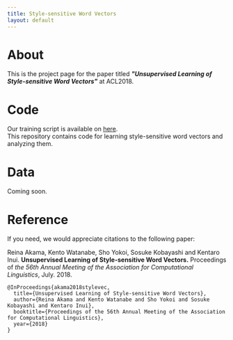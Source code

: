 ```yaml
---
title: Style-sensitive Word Vectors
layout: default
---
```


# About
This is the project page for the paper titled ***"Unsupervised Learning of Style-sensitive Word Vectors"*** at ACL2018.

<!-- > We changed the title of this paper at the time of camera-ready submission. [The official website](http://acl2018.org/programme/papers/) has our previous title, "Learning Style-sensitive Word Vectors from Stylistically Consistent Utterances". -->

<!-- # Research
Style-sensitive word vectors, which are proposed on our paper, represent *stylistic* similarity of words rather than the standard semantic similarity. Our paper introduced the notion of stylistic similarity and proposed a method to model stylistic similarity via a purely unsupervised manner without employing predefined stylistic classes/dimensions.

<center>
![space]({{ site.url }}/docs/assets/figs/space.png)
</center>

The contributions of the paper are as follows.
- We propose a novel **architecture** that acquires style-sensitive word vectors in an unsupervised manner.<br>
- We construct a novel **dataset** for style, which consists of pairs of style-sensitive words with each pair scored according to its stylistic similarity.<br>
- We **demonstrate** that our word vectors capture the stylistic similarity between two words successfully.


### Architecture
Our key idea is to extend the continuous bag of words (CBOW) model by distinguishing nearby contexts and wider contexts under the intuitive and reasonable assumption that a style persists throughout every single utterance in a dialog.
- simple な update strategy により
Vectors yw and y˜w indicate the syntactic/semantic-sensitive part of vw and v˜w respectively. For training, when the context words are near the target word, we update both the style-sensitive vectors and the syntactic/semantic-sensitive vectors. Conversely, when the context words are far from the target word, we only update the style-sensitive vectors. The following figure shows the overview of our model.

- mikolov word2vec のシンプルな拡張により，2種類の類似性を分離して捕捉する単語ベクトルを構築するモデル．
- 獲得するベクトルは2種類のベクトルとして利用可能．

### Dataset
- 提案したスタイルベクトルの性能を確かめるための定量評価指標：stylistic word similarity task を提案．
- そのための評価データセットをクラウドソーシングにより作成した．399ペア，5段階のスコアリング．

### Demonstration
- word2vec・提案意味ベクトル・提案スタイルベクトルの定量評価結果（統語情報評価いる？）
- 提案意味ベクトル・提案スタイルベクトルの空間top5？3？


In this paper, our experiment demonstrated that our method leads word vectors to distinguish the stylistic aspect and other semantic or syntactic aspects.<br>

The following table shows the top similar words for the style-sensitive and syntactic/semantic vectors learned with the proposed model.


<center>
![sim1]({{ site.url }}/docs/assets/figs/sim1.png)
</center>

<center>
![sim2]({{ site.url }}/docs/assets/figs/sim2.png)
</center>

<center>
![sim3]({{ site.url }}/docs/assets/figs/sim3.png)
</center>

<center>
![sim4]({{ site.url }}/docs/assets/figs/sim4.png)
</center> -->

<!--
<table align="center">
  <tr><th align="center">Header A</th><th align="center">Header B</th><th align="center">Header C</th></tr>
  <tr><td>Content a1</td><td>Content b1</td><td>Content c1</td></tr>
  <tr><td>Content a2</td><td>Content b2</td><td>Content c2</td></tr>
  <tr><td>Content a3</td><td>Content b3</td><td>Content c3</td></tr>
</table>


<center>
|hoge|hoge|hoge|
|:---:|:---:|:---:|
|a|b|c|
|a|b|c|
</center>
 -->

# Code
Our training script is available on [here](https://github.com/jqk09a/style-sensitive-word-vectors). <br>
This repository contains code for learning style-sensitive word vectors and analyzing them.

# Data
Coming soon.
<!-- Our dataset is available on [here](). <br>
It is the evaluation dataset for stylistic word similarity task, which we proposed. -->

# Reference
If you need, we would appreciate citations to the following paper:

Reina Akama, Kento Watanabe, Sho Yokoi, Sosuke Kobayashi and Kentaro Inui. **Unsupervised Learning of Style-sensitive Word Vectors.** Proceedings of *the 56th Annual Meeting of the Association for Computational Linguistics*, July. 2018.

```
@InProceedings{akama2018stylevec,
  title={Unsupervised Learning of Style-sensitive Word Vectors},
  author={Reina Akama and Kento Watanabe and Sho Yokoi and Sosuke Kobayashi and Kentaro Inui},
  booktitle={Proceedings of the 56th Annual Meeting of the Association for Computational Linguistics},
  year={2018}
}
```
